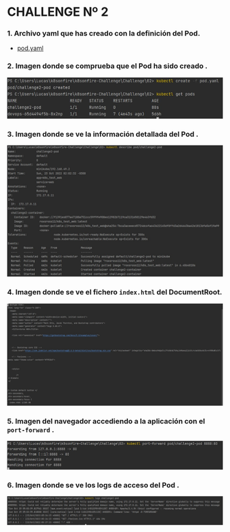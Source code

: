 # CHALLENGE Nº 2

### 1. Archivo yaml que has creado con la definición del Pod.
* [pod.yaml](pod.yaml)
### 2. Imagen donde se comprueba que el Pod ha sido creado .
![](../Imagenes/02/imagen1.jpg)
### 3. Imagen donde se ve la información detallada del Pod .
![](../Imagenes/02/imagen2.jpg)
### 4. Imagen donde se ve el fichero `index.html` del DocumentRoot.
![](../Imagenes/02/imagen3.jpg)
### 5. Imagen del navegador accediendo a la aplicación con el `port-forward` .
![](../Imagenes/02/imagen4.jpg)
### 6. Imagen donde se ve los logs de acceso del Pod .
![](../Imagenes/02/imagen5.jpg)